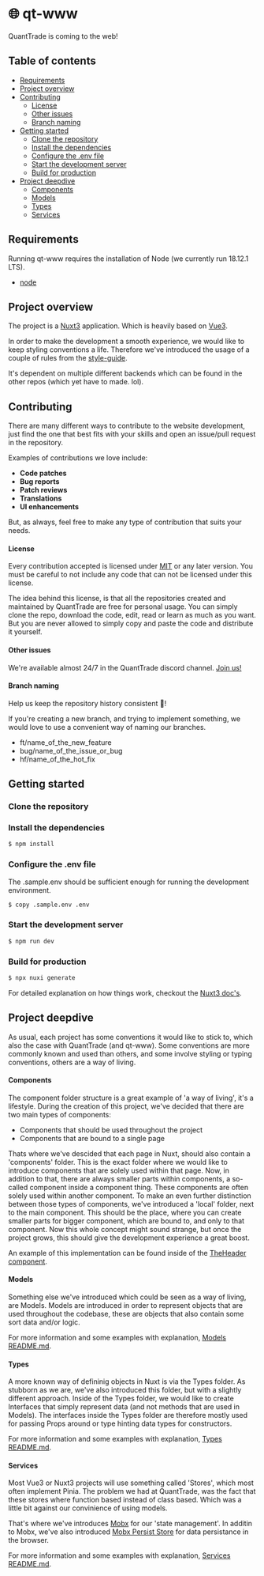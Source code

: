 # 🌐 qt-www

QuantTrade is coming to the web!

## Table of contents

- [Requirements](#requirements)
- [Project overview](#project-overview)
- [Contributing](#contributing)
    + [License](#license)
    + [Other issues](#other-issues)
    + [Branch naming](#branch-naming)
- [Getting started](#getting-started)
    + [Clone the repository](#clone-the-repository)
    + [Install the dependencies](#install-the-dependencies)
    + [Configure the .env file](#configure-the-env-file)
    + [Start the development server](#start-the-development-server)
    + [Build for production](#build-for-production)
- [Project deepdive](#project-deepdive)
    + [Components](#components)
    + [Models](#models)
    + [Types](#types)
    + [Services](#services)

## Requirements
Running qt-www requires the installation of Node (we currently run 18.12.1 LTS).

* [node](https://nodejs.org/en/)

## Project overview

The project is a [Nuxt3](https://nuxt.com/) application.
Which is heavily based on [Vue3](https://vuejs.org/).

In order to make the development a smooth experience, we would like to keep styling conventions a life.
Therefore we've introduced the usage of a couple of rules from the [style-guide](https://vuejs.org/style-guide/).
 
It's dependent on multiple different backends which can be found in the other repos (which yet have to made. lol).

## Contributing

There are many different ways to contribute to the website development, just find the one that best fits with your skills and open an issue/pull request in the repository.

Examples of contributions we love include:

- **Code patches**
- **Bug reports**
- **Patch reviews**
- **Translations**
- **UI enhancements**

But, as always, feel free to make any type of contribution that suits your needs.

#### License

Every contribution accepted is licensed under [MIT](https://opensource.org/licenses/MIT) or any later version.
You must be careful to not include any code that can not be licensed under this license.

The idea behind this license, is that all the repositories created and maintained by QuantTrade are free for personal usage.
You can simply clone the repo, download the code, edit, read or learn as much as you want. But you are never allowed to simply copy
and paste the code and distribute it yourself. 

#### Other issues

We're available almost 24/7 in the QuantTrade discord channel. [Join us!](https://discord.com/invite/ScBc9ee3mx)

#### Branch naming

Help us keep the repository history consistent 🙏!

If you're creating a new branch, and trying to implement something, we would love to use a convenient way of naming our branches.

- ft/name_of_the_new_feature
- bug/name_of_the_issue_or_bug
- hf/name_of_the_hot_fix

## Getting started

### Clone the repository


### Install the dependencies

``` bash
$ npm install
```

### Configure the .env file
The .sample.env should be sufficient enough for running the development environment.

``` bash
$ copy .sample.env .env
```

### Start the development server

``` bash
$ npm run dev
```

### Build for production

``` bash
$ npx nuxi generate
```

For detailed explanation on how things work, checkout the [Nuxt3 doc's](https://nuxt.com/).


## Project deepdive

As usual, each project has some conventions it would like to stick to, which also the case with QuantTrade (and qt-www).
Some conventions are more commonly known and used than others, and some involve styling or typing conventions, others are a way of living.


#### Components
The component folder structure is a great example of 'a way of living', it's a lifestyle.
During the creation of this project, we've decided that there are two main types of components:

- Components that should be used throughout the project
- Components that are bound to a single page

Thats where we've descided that each page in Nuxt, should also contain a 'components' folder. This is the exact folder where we
would like to introduce components that are solely used within that page.
Now, in addition to that, there are always smaller parts within components, a so-called component inside a component thing.
These components are often solely used within another component. To make an even further distinction between those types of components,
we've introduced a 'local' folder, next to the main component. This should be the place, where you can create smaller parts for bigger component, which are bound to, and only to that component.
Now this whole concept might sound strange, but once the project grows, this should give the development experience a great boost.

An example of this implementation can be found inside of the [TheHeader component](https://github.com/QuantTrade-io/qt-www/tree/dev/components/header).


#### Models
Something else we've introduced which could be seen as a way of living, are Models.
Models are introduced in order to represent objects that are used throughout the codebase, these are objects that also contain some sort data and/or logic.

For more information and some examples with explanation, [Models README.md](https://github.com/QuantTrade-io/qt-www/tree/dev/models).


#### Types
A more known way of defininig objects in Nuxt is via the Types folder. As stubborn as we are, we've also introduced this folder, but with a slightly different approach. Inside of the Types folder, we would like to create Interfaces that simply represent data (and not methods that are used in Models). The interfaces inside the Types folder are therefore mostly used for passing Props around or type hinting data types for constructors.

For more information and some examples with explanation, [Types README.md](https://github.com/QuantTrade-io/qt-www/tree/dev/types).


#### Services
Most Vue3 or Nuxt3 projects will use something called 'Stores', which most often implement Pinia.
The problem we had at QuantTrade, was the fact that these stores where function based instead of class based.
Which was a little bit against our convinience of using models.

That's where we've introduces [Mobx](https://mobx.js.org/README.html) for our 'state management'.
In additin to Mobx, we've also introduced [Mobx Persist Store](https://github.com/quarrant/mobx-persist-store) for data persistance in the browser.

For more information and some examples with explanation, [Services README.md](https://github.com/QuantTrade-io/qt-www/tree/dev/services).

